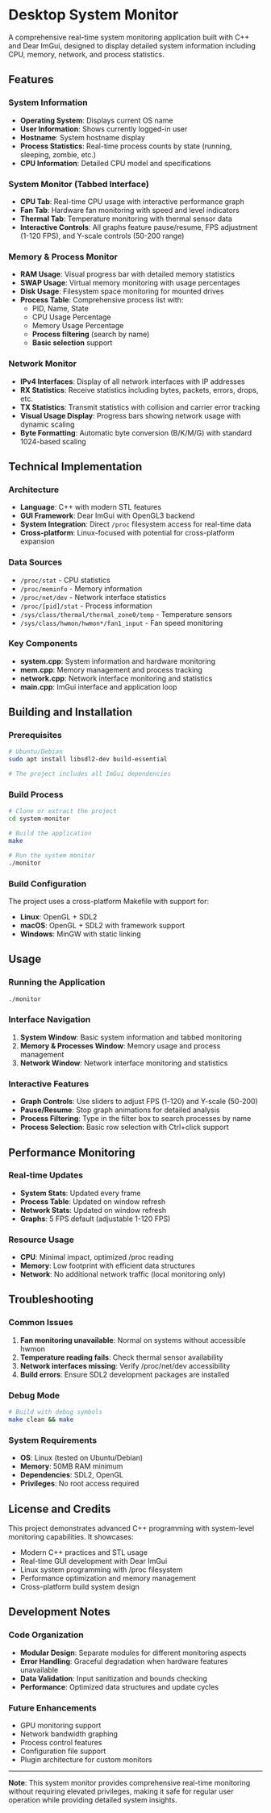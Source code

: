 # Desktop System Monitor

A comprehensive real-time system monitoring application built with C++ and Dear ImGui, designed to display detailed system information including CPU, memory, network, and process statistics.

## Features

### System Information
- **Operating System**: Displays current OS name
- **User Information**: Shows currently logged-in user
- **Hostname**: System hostname display
- **Process Statistics**: Real-time process counts by state (running, sleeping, zombie, etc.)
- **CPU Information**: Detailed CPU model and specifications

### System Monitor (Tabbed Interface)
- **CPU Tab**: Real-time CPU usage with interactive performance graph
- **Fan Tab**: Hardware fan monitoring with speed and level indicators
- **Thermal Tab**: Temperature monitoring with thermal sensor data
- **Interactive Controls**: All graphs feature pause/resume, FPS adjustment (1-120 FPS), and Y-scale controls (50-200 range)

### Memory & Process Monitor
- **RAM Usage**: Visual progress bar with detailed memory statistics
- **SWAP Usage**: Virtual memory monitoring with usage percentages
- **Disk Usage**: Filesystem space monitoring for mounted drives
- **Process Table**: Comprehensive process list with:
  - PID, Name, State
  - CPU Usage Percentage
  - Memory Usage Percentage
  - **Process filtering** (search by name)
  - **Basic selection** support

### Network Monitor
- **IPv4 Interfaces**: Display of all network interfaces with IP addresses
- **RX Statistics**: Receive statistics including bytes, packets, errors, drops, etc.
- **TX Statistics**: Transmit statistics with collision and carrier error tracking
- **Visual Usage Display**: Progress bars showing network usage with dynamic scaling
- **Byte Formatting**: Automatic byte conversion (B/K/M/G) with standard 1024-based scaling

## Technical Implementation

### Architecture
- **Language**: C++ with modern STL features
- **GUI Framework**: Dear ImGui with OpenGL3 backend
- **System Integration**: Direct `/proc` filesystem access for real-time data
- **Cross-platform**: Linux-focused with potential for cross-platform expansion

### Data Sources
- `/proc/stat` - CPU statistics
- `/proc/meminfo` - Memory information
- `/proc/net/dev` - Network interface statistics
- `/proc/[pid]/stat` - Process information
- `/sys/class/thermal/thermal_zone0/temp` - Temperature sensors
- `/sys/class/hwmon/hwmon*/fan1_input` - Fan speed monitoring

### Key Components
- **system.cpp**: System information and hardware monitoring
- **mem.cpp**: Memory management and process tracking
- **network.cpp**: Network interface monitoring and statistics
- **main.cpp**: ImGui interface and application loop

## Building and Installation

### Prerequisites
```bash
# Ubuntu/Debian
sudo apt install libsdl2-dev build-essential

# The project includes all ImGui dependencies
```

### Build Process
```bash
# Clone or extract the project
cd system-monitor

# Build the application
make

# Run the system monitor
./monitor
```

### Build Configuration
The project uses a cross-platform Makefile with support for:
- **Linux**: OpenGL + SDL2
- **macOS**: OpenGL + SDL2 with framework support
- **Windows**: MinGW with static linking

## Usage

### Running the Application
```bash
./monitor
```

### Interface Navigation
1. **System Window**: Basic system information and tabbed monitoring
2. **Memory & Processes Window**: Memory usage and process management
3. **Network Window**: Network interface monitoring and statistics

### Interactive Features
- **Graph Controls**: Use sliders to adjust FPS (1-120) and Y-scale (50-200)
- **Pause/Resume**: Stop graph animations for detailed analysis
- **Process Filtering**: Type in the filter box to search processes by name
- **Process Selection**: Basic row selection with Ctrl+click support

## Performance Monitoring

### Real-time Updates
- **System Stats**: Updated every frame
- **Process Table**: Updated on window refresh
- **Network Stats**: Updated on window refresh
- **Graphs**: 5 FPS default (adjustable 1-120 FPS)

### Resource Usage
- **CPU**: Minimal impact, optimized /proc reading
- **Memory**: Low footprint with efficient data structures
- **Network**: No additional network traffic (local monitoring only)

## Troubleshooting

### Common Issues
1. **Fan monitoring unavailable**: Normal on systems without accessible hwmon
2. **Temperature reading fails**: Check thermal sensor availability
3. **Network interfaces missing**: Verify /proc/net/dev accessibility
4. **Build errors**: Ensure SDL2 development packages are installed

### Debug Mode
```bash
# Build with debug symbols
make clean && make
```

### System Requirements
- **OS**: Linux (tested on Ubuntu/Debian)
- **Memory**: 50MB RAM minimum
- **Dependencies**: SDL2, OpenGL
- **Privileges**: No root access required

## License and Credits

This project demonstrates advanced C++ programming with system-level monitoring capabilities. It showcases:
- Modern C++ practices and STL usage
- Real-time GUI development with Dear ImGui
- Linux system programming with /proc filesystem
- Performance optimization and memory management
- Cross-platform build system design

## Development Notes

### Code Organization
- **Modular Design**: Separate modules for different monitoring aspects
- **Error Handling**: Graceful degradation when hardware features unavailable
- **Data Validation**: Input sanitization and bounds checking
- **Performance**: Optimized data structures and update cycles

### Future Enhancements
- GPU monitoring support
- Network bandwidth graphing
- Process control features
- Configuration file support
- Plugin architecture for custom monitors

---

**Note**: This system monitor provides comprehensive real-time monitoring without requiring elevated privileges, making it safe for regular user operation while providing detailed system insights.